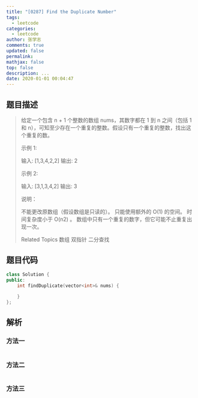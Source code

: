 ```yaml
---
title: "[0287] Find the Duplicate Number"
tags:
  - leetcode
categories:
  - leetcode
author: 张学志
comments: true
updated: false
permalink:
mathjax: false
top: false
description: ...
date: 2020-01-01 00:04:47
---
```


## 题目描述

> 给定一个包含 n + 1 个整数的数组 nums，其数字都在 1 到 n 之间（包括 1 和 n），可知至少存在一个重复的整数。假设只有一个重复的整数，找出这个重复的数。 
> 
> 示例 1: 
> 
> 输入: [1,3,4,2,2]
> 输出: 2
> 
> 
> 示例 2: 
> 
> 输入: [3,1,3,4,2]
> 输出: 3
> 
> 
> 说明： 
> 
> 
> 不能更改原数组（假设数组是只读的）。 
> 只能使用额外的 O(1) 的空间。 
> 时间复杂度小于 O(n2) 。 
> 数组中只有一个重复的数字，但它可能不止重复出现一次。 
> 
> Related Topics 数组 双指针 二分查找

## 题目代码

```cpp
class Solution {
public:
    int findDuplicate(vector<int>& nums) {
        
    }
};
```

## 解析

### 方法一

```cpp

```

### 方法二

```cpp

```

### 方法三

```cpp

```

